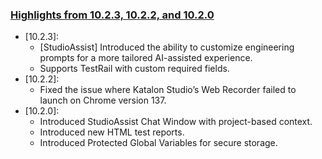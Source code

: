 ### [Highlights from 10.2.3, 10.2.2, and 10.2.0](https://docs.katalon.com/docs/release-notes/katalon-studio/katalon-studio-release-notes-version-10.x)

* [10.2.3]:
  * [StudioAssist] Introduced the ability to customize engineering prompts for a more tailored AI-assisted experience.
  * Supports TestRail with custom required fields.
* [10.2.2]:
  * Fixed the issue where Katalon Studio’s Web Recorder failed to launch on Chrome version 137. 
* [10.2.0]:
  * Introduced StudioAssist Chat Window with project-based context.
  * Introduced new HTML test reports.
  * Introduced Protected Global Variables for secure storage.
